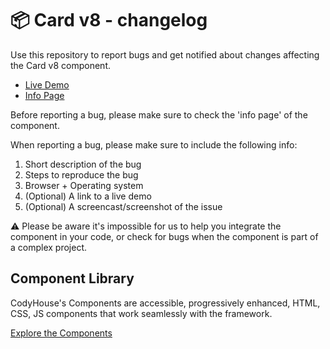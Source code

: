 # 📦 Card v8 - changelog

Use this repository to report bugs and get notified about changes affecting the Card v8 component.

- [Live Demo](https://codyhouse.co/ds/components/app/card-v8)
- [Info Page](https://codyhouse.co/ds/components/info/card-v8)

Before reporting a bug, please make sure to check the 'info page' of the component. 

When reporting a bug, please make sure to include the following info:

1. Short description of the bug
2. Steps to reproduce the bug
3. Browser + Operating system
4. (Optional) A link to a live demo
5. (Optional) A screencast/screenshot of the issue

⚠️ Please be aware it's impossible for us to help you integrate the component in your code, or check for bugs when the component is part of a complex project.

## Component Library

CodyHouse's Components are accessible, progressively enhanced, HTML, CSS, JS components that work seamlessly with the framework.

[Explore the Components](https://codyhouse.co/ds/components)
